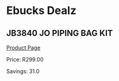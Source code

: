 
# Ebucks Dealz
## JB3840 JO PIPING BAG KIT
[Product Page](https://www.ebucks.com/web/shop/productSelected.do?prodId=1063229968&catId=704983235)

Price: R299.00

Savings: 31.0


	